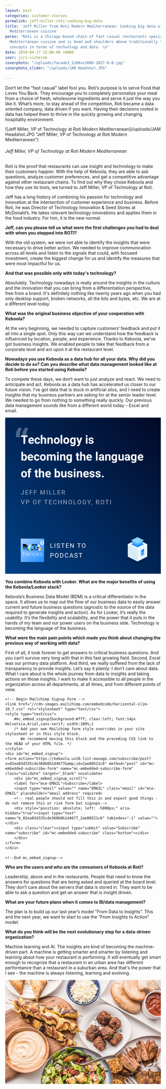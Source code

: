 ```yaml
---
layout: post
categories: customer-stories
permalink: jeff-miller-roti-cooking-big-data
title: 'Jeff Miller from Roti Modern Mediterranean: Cooking big data with love for
  Mediterranean cuisine'
perex: "Roti is a Chicago-based chain of fast casual restaurants specializing in the
  Mediterranean cuisine and is head and shoulders above traditionally led restaurant
  concepts in terms of technology and data. \n"
date: 2019-04-17 22:00:00 +0000
user: jiri-vicherek
coverphoto: "/uploads/facade3_1200xx3600-2027-0-0.jpg"
coverphoto_slider: "/uploads/JAM Headshot.JPG"

---
```

Don‘t let the "fast casual" label fool you. Roti‘s purpose is to serve Food that Loves You Back. They encourage you to completely personalize your meal from a choice of fresh, wholesome ingredients and serve it just the way you like it. What‘s more, to stay ahead of the competition, Roti became a data oriented company, data driven if you want. Having their decisions rooted in data has helped them to thrive in the quickly growing and changing hospitality environment.

![Jeff Miller, VP of Technology at Roti Modern Mediterranean](/uploads/JAM Headshot.JPG "Jeff Miller, VP of Technology at Roti Modern Mediterranean")

###### _Jeff Miller, VP of Technology at Roti Modern Mediterranean_

Roti is the proof that restaurants can use insight and technology to make their customers happier. With the help of Keboola, they are able to ask questions, analyze customer preferences, and get a competitive advantage against other restaurant chains. To find out why they chose Keboola and how they use its tools, we turned to Jeff Miller, VP of Technology at Roti.

Jeff has a long history of combining his passion for technology and innovation at the intersection of customer experience and business. Before Roti, he was Director of Technology Innovation & Seed Stores at McDonald’s. He takes relevant technology innovations and applies them in the food industry. For him, it is the new normal.

**Jeff, can you please tell us what were the first challenges you had to deal with when you stepped into ROTI?**

With the old system, we were not able to identify the insights that were necessary to drive better action. We needed to improve communication across all levels and listen to the signals that could, with focused investment, create the biggest change for us and identify the measures that were most impactful for us.

**And that was possible only with today's technology?**

Absolutely. Technology nowadays is really around the insights in the culture and the innovation that you can bring from a differentiation perspective, free from a brand. It's definitely nothing like twenty years ago when you had only desktop support, broken networks, all the bits and bytes, etc. We are at a different level today.

**What was the original business objective of your cooperation with Keboola?**

At the very beginning, we needed to capture customers‘ feedback and put it all into a single spot. Only this way can we understand how the feedback is influenced by location, people, and experience. Thanks to Keboola, we’ve got business insights. We enabled people to take that feedback from a corporate level and act upon it at the restaurant level.

**Nowadays you use Keboola as a data hub for all your data. Why did you decide to do so? Can you describe what data management looked like at Roti before you started using Keboola?**

To compete these days, we don‘t want to just analyze and react. We need to anticipate and act. Keboola as a data hub has accelerated us closer to our future vision. I’ve got data that is stuck in artificial silos, and I need to create insights that my business partners are asking for at the senior leader level. We needed to go from nothing to something really quickly. Our previous data management sounds like from a different world today – Excel and email.

[![](/uploads/podcast_quote_2-1.png)](https://open.spotify.com/episode/6YtZn7SoSzVCd3GJXmQCRV "DataHeroes: Jeff Miller (Roti) - Using Technology For Connecting With Customers And Running Great Restaurants")

**You combine Keboola with Looker. What are the major benefits of using the Keboola/Looker stack?**

Keboola’s Business Data Model (BDM) is a critical differentiator in the space. It allows us to map out the flow of our business data to easily answer current and future business questions (agnostic to the source of the data required to generate insights and action). As for Looker, it‘s really the usability. It‘s the flexibility and scalability, and the power that it puts in the hands of my team and our power users on the business side. Technology is becoming the language of the business.

**What were the main pain points which made you think about changing the previous way of working with data?**

First of all, it took forever to get answers to critical business questions. And you can‘t survive very long with that in this fast growing field. Second, Excel was our primary data platform. And third, we really suffered from the lack of transparency to provide insights. Let’s say it plainly: I don’t care about data. What I care about is the whole journey from data to insights and taking actions on those insights. I want to make it accessible to all people in the organization across all departments, at all times, and from different points of view.

    <!-- Begin Mailchimp Signup Form -->
    <link href="//cdn-images.mailchimp.com/embedcode/horizontal-slim-10_7.css" rel="stylesheet" type="text/css">
    <style type="text/css">
    	#mc_embed_signup{background:#fff; clear:left; font:14px Helvetica,Arial,sans-serif; width:100%;}
    	/* Add your own Mailchimp form style overrides in your site stylesheet or in this style block.
    	   We recommend moving this block and the preceding CSS link to the HEAD of your HTML file. */
    </style>
    <div id="mc_embed_signup">
    <form action="https://keboola.us20.list-manage.com/subscribe/post?u=02ea03d335cde360b0b1d4677&amp;id=2ae80521c6" method="post" id="mc-embedded-subscribe-form" name="mc-embedded-subscribe-form" class="validate" target="_blank" novalidate>
        <div id="mc_embed_signup_scroll">
    	<label for="mce-EMAIL">Subscribe</label>
    	<input type="email" value="" name="EMAIL" class="email" id="mce-EMAIL" placeholder="email address" required>
        <!-- real people should not fill this in and expect good things - do not remove this or risk form bot signups-->
        <div style="position: absolute; left: -5000px;" aria-hidden="true"><input type="text" name="b_02ea03d335cde360b0b1d4677_2ae80521c6" tabindex="-1" value=""></div>
        <div class="clear"><input type="submit" value="Subscribe" name="subscribe" id="mc-embedded-subscribe" class="button"></div>
        </div>
    </form>
    </div>
    
    <!--End mc_embed_signup-->

**Who are the users and who are the consumers of Keboola at Roti?**

Leadership, above and in the restaurants. People that need to know the answers for questions that are being asked and queried at the board level. They don’t care about the servers that data is stored in. They want to be able to ask a question and get an answer that is insight driven.

**What are your future plans when it comes to BI/data management?**

The plan is to build up our last year’s model "From Data to Insights". This and the next year, we want to start to use the “From Insights to Action“ model.

**What do you think will be the next evolutionary step for a data-driven organization?**

Machine learning and AI. The insights are kind of becoming the machine-driven part. A machine is getting smarter and smarter by listening and learning about how your restaurant is performing. It will eventually get smart enough to recognize that a restaurant in an urban area has different performance than a restaurant in a suburban area. And that's the power that I see – the machine is always listening, learning and evolving.

![](/uploads/ROTI_facebook1.jpg)